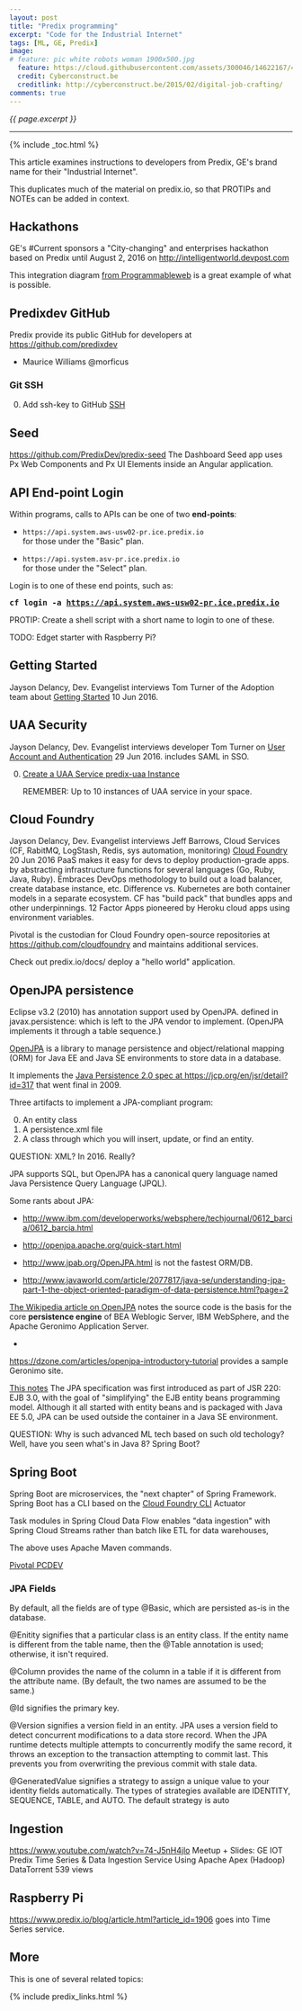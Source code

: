 ```yaml
---
layout: post
title: "Predix programming"
excerpt: "Code for the Industrial Internet"
tags: [ML, GE, Predix]
image:
# feature: pic white robots woman 1900x500.jpg
  feature: https://cloud.githubusercontent.com/assets/300046/14622167/45abd918-0585-11e6-8537-a58e0b55e3ec.jpg
  credit: Cyberconstruct.be
  creditlink: http://cyberconstruct.be/2015/02/digital-job-crafting/
comments: true
---
```

<i>{{ page.excerpt }}</i>
<hr />

{% include _toc.html %}

This article examines instructions to developers from
Predix, GE's brand name for their "Industrial Internet".

This duplicates much of the material on predix.io,
so that PROTIPs and NOTEs can be added in context.

## Hackathons #

GE's #Current sponsors a "City-changing" and enterprises hackathon based on Predix 
until August 2, 2016 on
<a target="_blank" href="http://intelligentworld.devpost.com/">
http://intelligentworld.devpost.com</a>

<amp-img width="650" height="293" alt="predix smartcity 650x293-c68.jpg"
src="https://cloud.githubusercontent.com/assets/300046/17079833/1f1c3014-50d9-11e6-925e-6b052e4ddf75.jpg">
</amp-img>
This integration diagram <a target="_blank" href="https://t.co/kUcroXVFBl">
from Programmableweb</a>
is a great example of what is possible.


## Predixdev GitHub #

Predix provide its public GitHub for developers at<br />
<a target="_blank" href="https://github.com/predixdev/">
https://github.com/predixdev</a>

   * Maurice Williams
   @morficus 


   <a name="GitSSH"></a>

   ### Git SSH #

0. Add ssh-key to GitHub
   <a target="_blank" href="https://help.github.com/articles/generating-a-new-ssh-key-and-adding-it-to-the-ssh-agent/">
   SSH</a>

## Seed #

https://github.com/PredixDev/predix-seed
The Dashboard Seed app uses Px Web Components and Px UI Elements inside an Angular application.


## API End-point Login #

Within programs, calls to APIs can be one of two <strong>end-points</strong>:

   * `https://api.system.aws-usw02-pr.ice.predix.io` <br /> for those under the "Basic" plan.

   * `https://api.system.asv-pr.ice.predix.io` <br />for those under the "Select" plan.

Login is to one of these end points, such as:

   <tt><strong>
   cf login -a https://api.system.aws-usw02-pr.ice.predix.io
   </strong></tt>

PROTIP: Create a shell script with a short name to login to one of these.



TODO: Edget starter with Raspberry Pi?



## Getting Started #

Jayson Delancy, Dev. Evangelist interviews 
Tom Turner of the Adoption team about
<a target="_blank" href="https://www.youtube.com/watch?v=0RdsCHDLmEw">
Getting Started</a> 10 Jun 2016.


## UAA Security #

Jayson Delancy, Dev. Evangelist interviews 
developer Tom Turner on
<a target="_blank" href="https://www.youtube.com/watch?v=DXbJM0bvkME">
User Account and Authentication</a> 29 Jun 2016.
includes SAML in SSO.

0. <a target="_blank" href="https://www.predix.io/docs/?r=250183#XpKGAdQ7-Q0CoIStl">
   Create a UAA Service predix-uaa Instance</a>

   REMEMBER: Up to 10 instances of UAA service in your space. 

## Cloud Foundry #

Jayson Delancy, Dev. Evangelist interviews 
Jeff Barrows, Cloud Services (CF, RabitMQ, LogStash, Redis, sys automation, monitoring)
<a target="_blank" href="https://www.youtube.com/watch?v=DXbJM0bvkME">
Cloud Foundry</a> 20 Jun 2016
PaaS makes it easy for devs to deploy production-grade apps.
by abstracting infrastructure functions for several languages (Go, Ruby, Java, Ruby).
Embraces DevOps methodology to build out a load balancer, create database instance, etc.
Difference vs. Kubernetes are both container models in a separate ecosystem.
CF has "build pack" that bundles apps and other underpinnings. 
12 Factor Apps pioneered by Heroku cloud apps using environment variables.

Pivotal is the custodian for 
Cloud Foundry open-source repositories at<br />
   <a target="_blank" href="https://github.com/cloudfoundry">
   https://github.com/cloudfoundry</a>
and maintains additional services.

Check out predix.io/docs/
deploy a "hello world" application.


## <a name="OpenJPA">OpenJPA persistence</a> #

Eclipse v3.2 (2010) has annotation support used by OpenJPA.
defined in javax.persistence:
 which is left to the JPA vendor to implement. (OpenJPA implements it through a table sequence.)

<a target="_blank" href="https://github.com/apache/openjpa">
OpenJPA</a> is a library to manage persistence and 
object/relational mapping (ORM) for Java EE and Java SE environments
to store data in a database.

It implements the <a target="_blank" href="https://jcp.org/en/jsr/detail?id=317">
Java Persistence 2.0 spec at https://jcp.org/en/jsr/detail?id=317</a>
 that went final in 2009.

Three artifacts to implement a JPA-compliant program:

   0. An entity class
   0. A persistence.xml file
   0. A class through which you will insert, update, or find an entity.

QUESTION: XML? In 2016.  Really?

JPA supports SQL, but OpenJPA has a canonical query language 
named Java Persistence Query Language (JPQL).

Some rants about JPA:

   * http://www.ibm.com/developerworks/websphere/techjournal/0612_barcia/0612_barcia.html

   * http://openjpa.apache.org/quick-start.html

   * http://www.jpab.org/OpenJPA.html
   is not the fastest ORM/DB.

   * http://www.javaworld.com/article/2077817/java-se/understanding-jpa-part-1-the-object-oriented-paradigm-of-data-persistence.html?page=2


<a target="_blank" href="https://www.wikiwand.com/en/Apache_OpenJPA">
The Wikipedia article on OpenJPA</a>
notes the source code is the basis for the core <strong>persistence engine</strong>
of BEA Weblogic Server, IBM WebSphere, and the Apache Geronimo Application Server.

   * <a target="_blank" href="https://dzone.com/articles/openjpa-introductory-tutorial">
   https://dzone.com/articles/openjpa-introductory-tutorial</a>
   provides a sample Geronimo site.

<a target="_blank" href="http://www.javaworld.com/article/2077817/java-se/understanding-jpa-part-1-the-object-oriented-paradigm-of-data-persistence.html">
This notes</a>
The JPA specification was first introduced as part of JSR 220: EJB 3.0, 
with the goal of "simplifying" the EJB entity beans programming model. 
Although it all started with entity beans and is packaged with Java EE 5.0, 
JPA can be used outside the container in a Java SE environment.



QUESTION: Why is such advanced ML tech based on such old techology? 
Well, have you seen what's in Java 8? Spring Boot?



<a name="SpringBoot"></a>

## Spring Boot #

Spring Boot are microservices,
the "next chapter" of Spring Framework.
Spring Boot has a CLI based on the 
<a href="#CloudFoundry">Cloud Foundry CLI</a>
Actuator

Task modules in Spring Cloud Data Flow enables "data ingestion" with 
Spring Cloud Streams 
rather than batch like ETL for data warehouses,

The above uses Apache Maven commands.

<a target="_blank" href="https://network.pivotal.io/products/pcfdev">
Pivotal PCDEV</a>


### JPA Fields #

By default, all the fields are of type @Basic, which are persisted as-is in the database.

@Enitity signifies that a particular class is an entity class. If the entity name is different from the table name, then the @Table annotation is used; otherwise, it isn't required.

@Column provides the name of the column in a table if it is different from the attribute name. (By default, the two names are assumed to be the same.)

@Id signifies the primary key.

@Version signifies a version field in an entity. JPA uses a version field to detect concurrent modifications to a data store record. When the JPA runtime detects multiple attempts to concurrently modify the same record, it throws an exception to the transaction attempting to commit last. This prevents you from overwriting the previous commit with stale data.

@GeneratedValue signifies a strategy to assign a unique value to your identity fields automatically. The types of strategies available are IDENTITY, SEQUENCE, TABLE, and AUTO. The default strategy is auto


## Ingestion  #

https://www.youtube.com/watch?v=74-J5nH4jlo
Meetup + Slides: GE IOT Predix Time Series & Data Ingestion Service Using Apache Apex (Hadoop) DataTorrent 539 views


## Raspberry Pi #

https://www.predix.io/blog/article.html?article_id=1906
goes into Time Series service.


## More #

This is one of several related topics:

{% include predix_links.html %}
